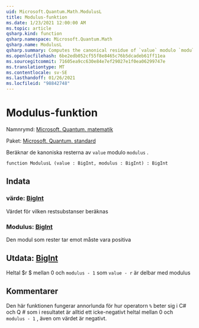 ```yaml
---
uid: Microsoft.Quantum.Math.ModulusL
title: Modulus-funktion
ms.date: 1/23/2021 12:00:00 AM
ms.topic: article
qsharp.kind: function
qsharp.namespace: Microsoft.Quantum.Math
qsharp.name: ModulusL
qsharp.summary: Computes the canonical residue of `value` modulo `modulus`.
ms.openlocfilehash: 6be2edb052cf55f8e8465c76b5dcadeb61ff11ea
ms.sourcegitcommit: 71605ea9cc630e84e7ef29027e1f0ea06299747e
ms.translationtype: MT
ms.contentlocale: sv-SE
ms.lasthandoff: 01/26/2021
ms.locfileid: "98842748"
---
```

# <a name="modulusl-function"></a>Modulus-funktion

Namnrymd: [Microsoft. Quantum. matematik](xref:Microsoft.Quantum.Math)

Paket: [Microsoft. Quantum. standard](https://nuget.org/packages/Microsoft.Quantum.Standard)


Beräknar de kanoniska resterna av `value` modulo `modulus` .

```qsharp
function ModulusL (value : BigInt, modulus : BigInt) : BigInt
```


## <a name="input"></a>Indata

### <a name="value--bigint"></a>värde: [BigInt](xref:microsoft.quantum.lang-ref.bigint)

Värdet för vilken restsubstanser beräknas


### <a name="modulus--bigint"></a>Modulus: [BigInt](xref:microsoft.quantum.lang-ref.bigint)

Den modul som rester tar emot måste vara positiva



## <a name="output--bigint"></a>Utdata: [BigInt](xref:microsoft.quantum.lang-ref.bigint)

Heltal $r $ mellan 0 och `modulus - 1` som `value - r` är delbar med modulus

## <a name="remarks"></a>Kommentarer

Den här funktionen fungerar annorlunda för hur operatorn `%` beter sig i C# och Q # som i resultatet är alltid ett icke-negativt heltal mellan 0 och `modulus - 1` , även om värdet är negativt.